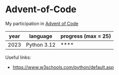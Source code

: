 # Advent-of-Code
My participation in [Advent of Code ](https://adventofcode.com/)

| year | language    | progress (max = 25)       |
|:----:|:-----------:| ------------------------- |
| 2023 | Python 3.12 | ****                      |

Useful links:
* https://www.w3schools.com/python/default.asp
   

